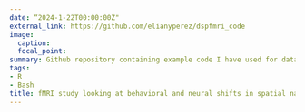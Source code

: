 ```yaml
---
date: “2024-1-22T00:00:00Z"
external_link: https://github.com/elianyperez/dspfmri_code
image:
  caption: 
  focal_point: 
summary: Github repository containing example code I have used for data wrangling, visualizaition, and analyses. It also contains example Bash shell scripts for fMRI analyses
tags:
- R
- Bash
title: fMRI study looking at behavioral and neural shifts in spatial navigation strategy between younger and older adults.
---
```

